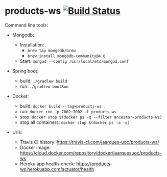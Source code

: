 # products-ws [![Build Status](https://travis-ci.com/jaarques-uoc/products-ws.svg?branch=master)](https://travis-ci.com/jaarques-uoc/products-ws)

Command line tools:
* Mongodb:
    * Installation:
        * `brew tap mongodb/brew`
        * `brew install mongodb-community@4.0`
    * Start: `mongod --config /usr/local/etc/mongod.conf`
* Spring boot:
    * build: `./gradlew build`
    * run: `./gradlew bootRun`
* Docker:
    * build: `docker build --tag=products-ws .`
    * run: `docker run -p 7002:7002 -t products-ws`
    * stop: `docker stop $(docker ps -q --filter ancestor=products-ws)`
    * stop all containers: `docker stop $(docker ps -a -q)`

* Urls:
    * Travis CI history: https://travis-ci.com/jaarques-uoc/products-ws/
    * Docker image: https://cloud.docker.com/repository/docker/jaarquesuoc/products-ws
    * Heroku app health-check: https://products-ws.herokuapp.com/actuator/health
